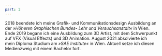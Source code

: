 ```yaml
---
part: 1
---
```


2018 beendete ich meine Grafik- und Kommunikationsdesign Ausbildung an der *»Höheren Graphischen Bundes- Lehr und Versuchsanstalt«* in Wien.
Ende 2019 begann ich eine Ausbildung zum 3D Artist, mit dem Schwerpunkt auf VFX (Visual Effects) und 3D Animation.
August 2021 absolvierte ich mein Diploma Studium am *»SAE Institute«* in Wien.
Aktuell setze ich diesen Medienzweig mit einem Bachelor fort.
